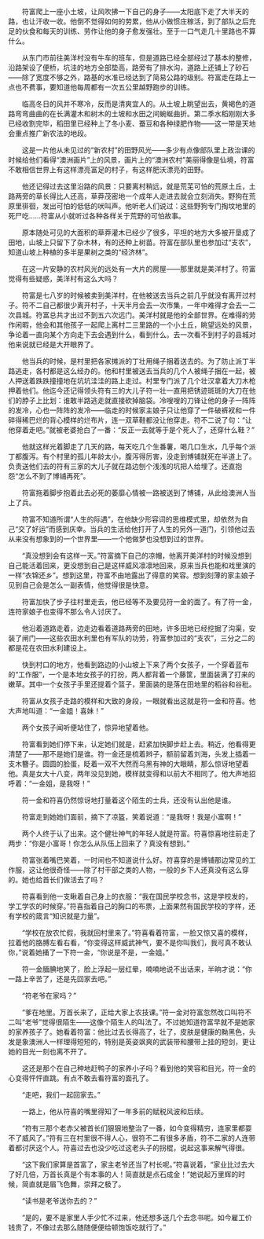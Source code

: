 　　符富爬上一座小土坡，让风吹拂一下自己的身子——太阳底下走了大半天的路，也让汗收一收。他倒不觉得如何的劳累，他从小做惯庄稼活，到了部队之后充足的伙食和每天的训练、劳作让他的身子愈发强壮。至于一口气走几十里路也不算什么。

　　从东门市前往美洋村没有牛车的班车，但是道路已经全部经过了基本的整修，沿路架设了便桥，坑洼的地方全部垫高，路旁有了排水沟，道路上还铺上了砂石——除了宽度不够之外，路基的水准已经达到了简易公路的级别。符富走在路上一点也不费事，要知道他每周都有一次五公里越野跑步的训练。

　　临高冬日的风并不寒冷，反而是清爽宜人的。从土坡上眺望出去，黄褐色的道路弯弯曲曲的在长满灌木和树木的土坡和水田之间蜿蜒曲折。第二季水稻刚刚大多已经收割完毕，稻田里已经种上了冬小麦、蚕豆和各种绿肥作物——这一带是天地会重点推广新农法的地段。

　　这是一片他从未见过的“新农村”的田野风光——多少有点像部队里上政治课的时候给他们看得“澳洲画片”上的风景，画片上的“澳洲农村”美丽得像是仙境，符富不敢相信世界上有这样漂亮富足的村子，有这样肥沃漂亮的田野。

　　他还记得过去这里沿路的风景：只要离村稍远，就是荒芜可怕的荒原土丘，土路两旁的草长得比人还高，草莽茂密地一个成年人走进去就会立刻消失。野狗在荒原里徘徊，发出可怕的低低的吠叫声。他听老人们说过：这些野狗专门掏坟地里的死尸吃……符富从小就听过各种各样关于荒野的可怕故事。

　　原本随处可见的大面积的草莽灌木已经少了很多，平坦的地方大多被开垦成了田地，山坡上只留下了杂木林，有的还种上树苗。符富在部队里也参加过“支农”，知道山坡上种植的多半是果树之类的“经济林”。

　　在这一片安静的农村风光的远处有一大片的房屋——那里就是美洋村了。符富觉得有些疑惑，美洋村有这么大吗？

　　符富是七八岁的时候被卖到美洋村，在他被送去当兵之前几乎就没有离开过村子。符不二自己都很少离开村子，十天半月会去一次市集，一年中难得才会去一二次县城。符富总共才出过不到五六次远门。美洋村就是他的全部世界。在难得的劳作闲暇，他会和其他孩子一起爬上离村二三里路的一个小土丘，眺望远处的风景，争论着一直向某个方向走下去会遇到什么，看到什么。去一次看不到村子的县城对他来说就已经是大开眼界了。

　　他当兵的时候，是村里把各家摊派的丁壮用绳子捆着送去的。为了防止派丁半路逃走，各村都是这么经办的。他和村里被送去当兵的几个人被绳子捆在一起，被人押送着跌跌撞撞地在坑坑洼洼的路上走过。村里专门派了几个壮汉拿着大刀木枪押着他们。他迄今还记得领头符有三的大儿子符一壮一直用把锈迹斑斑的大刀在他们的脖子上比划：谁敢半路逃走就直接砍掉脑袋。冷嗖嗖的刀锋让他的身子一阵阵的发冷，心也一阵阵的发冷——临走的时候家主娘子只让他穿了一件破裤衩和一件碎得稀巴烂的背心模样的烂布片，连一双草鞋都没让他穿走。符不二说了句：“让他穿着走吧。”就被老婆抢白了一番：“反正一去就等于是个死人了，还穿什么鞋？”

　　他就这样光着脚走了几天的路，每天吃几个生番薯，喝几口生水，几乎每个派丁都腹泻。有个村里的孤儿年龄太小，腹泻得厉害，没走到博铺就死在半道上了。负责送他们去的符有三家的大儿子就在路边刨个浅浅的坑把人给埋了。还直抱怨“怎么不到了博铺再死”。

　　符富拖着脚步抱着此去必死的萎靡心情被一路被送到了博铺，从此给澳洲人当上了兵。

　　符富不知道所谓“人生的际遇”，在他缺少形容词的思维模式里，却依然为自己“交了好运”而感到庆幸。当兵的生活给他打开了人生的另外一道门，引领他过去从来没有想象到的一个世界里——一个他做梦也没想到过的世界。

　　“真没想到会有这样一天。”符富摘下自己的凉帽，他离开美洋村的时候没想到自己能活着回来，更没想到自己是这样威风凛凛地回来，原来当兵也能和戏里演的一样“衣锦还乡”。想到这里，符富不由地露出了得意的笑容。想到刻薄的家主娘子见到自己会是怎么一副表情，他觉得很是快意。

　　符富加快了步子往村里走去，他已经等不及要见符一金的面了。有了符一金，连符家娘子也变得不那么令人讨厌了。

　　他沿着道路走着，边走边看着道路两旁的田地，许多田地已经挖掘了沟渠，安装了闸门——这些农田水利里也有军队的功劳，符富参加过的“支农”，三分之二的都是花在农田水利建设上。

　　快到村口的地方，他看到路边的小山坡上下来了两个女孩子，一个穿着蓝布的“工作服”，一个是本地女孩子的打扮，两人都背着一个藤筐，里面装满了打来的嫩草。其中一个女孩子手里还提着个篮子，里面装的是落在田地里的稻谷和谷秕。

　　符富从女孩子走路的模样和大致的身段，一眼就看出这就是符一金和符喜。他大声地叫道：“一金姐！喜妹！”

　　两个女孩子闻听便站住了，惊异地望着他。

　　符富看到她们停下来，认定她们就是，赶紧加快脚步赶上去。稍近，他看得更清楚了——那不是她们是谁。符一金还是梳着辫子，额前留着刘海，头发上插着一支木簪子。圆圆的脸蛋，眨着一双不大然而乌黑有神的大眼睛，那么惊讶地望着他。真是女大十八变，两年没见到她，模样就变得和以前大不相同了。他大声地招呼着：“一金姐，是我呀！”

　　符一金和符喜仍然惊讶地打量着这个陌生的士兵，还没有认出他是谁。

　　符富走到她她们面前，摘下了凉盔，笑着说道：“是我呀！我是小富啊！”

　　两个人终于认了出来。这个健壮神气的年轻人就是符富。符喜惊喜地往前走了两步：“你是小富哥！你怎么从队伍上回来了？真没有想到。”

　　符富张着嘴巴笑着，一时间也不知道说什么好。符喜穿的是博铺那边常见的工作服，这让他很奇怪——除了村干部之类的人物，一般的乡下人还真没有这么穿的。她也给首长们做活去了吗？

　　符喜看到他一支瞅着自己身上的衣服：“我在国民学校念书，这是学校发的，学工学农的时候穿。”符喜指着自己的胸口的布票，上面果然有国民学校的字样，还有学校的箴言“知识就是力量”。

　　“学校在放农忙假，我就回村里来了。”符喜看着符富，一脸又惊又喜的模样，拉着他的胳膊左看右看，“你变得这样威武神气，要不是你叫我们，我可真不敢认你，”说着她捅了一下符一金，“你说是不是，一金姐。”

　　符一金腼腆地笑了，脸上浮起一层红晕，喃喃地说不出话来，半晌才说：“你一路上辛苦了，还是先回家去吧。”

　　“符老爷在家吗？”

　　“爹在地里。万首长来了，正给大家上农技课。”符一金对符富忽然改口叫符不二叫“老爷”觉得很陌生——这像个陌生人的叫法了。不过她知道符富早就不是她家的家养孩子了。她看着符富：他比过去长得高了，壮了，皮肤是健康的黝黑色，头发是象澳洲人一样理得短短的，特别是英姿飒爽的武装带和腰带上挂的短剑，更让她的目光一刻也离不开了。

　　这还是那个在自己种地赶鸭子的家养小子吗？看到他的笑容和目光，符一金的心变得怦怦直跳。有点不敢去看符富的面孔了。

　　“走吧，我们一起回家去。”

　　一路上，他从符喜的嘴里得知了一年多前的赋税风波和后续。

　　“符有三那个老赤父被首长们狠狠地整治了一番，如今变得精穷，连家里都耍不了威风了。”符有三在村里很不得人心，很符不二有很多矛盾，符不二家的人连带着都讨厌这个人。符喜过去也没少吃过这老头子的拐棍，说起这事来解气得很。

　　“这下我们家算是首富了，家主老爷还当了村长呢。”符喜说着，“家业比过去大了好几倍，万首长真是个有本事的人！简直就是点石成金！”她说起万里辉的时候，简直就是眉飞色舞，崇拜之极了。

　　“读书是老爷送你去的？”

　　“是的，要不是家里人手少忙不过来，他还想多送几个去念书呢。如今雇工价钱贵了，不像过去那么随随便便给顿饱饭吃就行了。”
